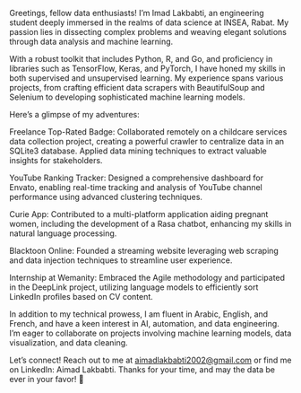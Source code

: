 Greetings, fellow data enthusiasts! I’m Imad Lakbabti, an engineering student deeply immersed in the realms of data science at INSEA, Rabat. My passion lies in dissecting complex problems and weaving elegant solutions through data analysis and machine learning.

With a robust toolkit that includes Python, R, and Go, and proficiency in libraries such as TensorFlow, Keras, and PyTorch, I have honed my skills in both supervised and unsupervised learning. My experience spans various projects, from crafting efficient data scrapers with BeautifulSoup and Selenium to developing sophisticated machine learning models.

Here’s a glimpse of my adventures:

Freelance Top-Rated Badge: Collaborated remotely on a childcare services data collection project, creating a powerful crawler to centralize data in an SQLite3 database. Applied data mining techniques to extract valuable insights for stakeholders.

YouTube Ranking Tracker: Designed a comprehensive dashboard for Envato, enabling real-time tracking and analysis of YouTube channel performance using advanced clustering techniques.

Curie App: Contributed to a multi-platform application aiding pregnant women, including the development of a Rasa chatbot, enhancing my skills in natural language processing.

Blacktoon Online: Founded a streaming website leveraging web scraping and data injection techniques to streamline user experience.

Internship at Wemanity: Embraced the Agile methodology and participated in the DeepLink project, utilizing language models to efficiently sort LinkedIn profiles based on CV content.

In addition to my technical prowess, I am fluent in Arabic, English, and French, and have a keen interest in AI, automation, and data engineering. I’m eager to collaborate on projects involving machine learning models, data visualization, and data cleaning.

Let’s connect! Reach out to me at aimadlakbabti2002@gmail.com or find me on LinkedIn: Aimad Lakbabti. Thanks for your time, and may the data be ever in your favor! 🚀
